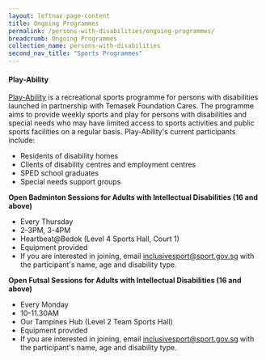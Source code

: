 ```yaml
---
layout: leftnav-page-content
title: Ongoing Programmes
permalink: /persons-with-disabilities/ongoing-programmes/
breadcrumb: Ongoing Programmes
collection_name: persons-with-disabilities
second_nav_title: "Sports Programmes"
---
```


#### Play-Ability 
[Play-Ability](https://www.temasekfoundation-cares.org.sg/journal/13/the-joy-of-play) is a recreational sports programme for persons with disabilities launched in partnership with Temasek Foundation Cares. The programme aims to provide weekly sports and play for persons with disabilities and special needs who may have limited access to sports activities and public sports facilities on a regular basis. Play-Ability's current participants include:

* Residents of disability homes
* Clients of disability centres and employment centres 
* SPED school graduates
* Special needs support groups

**Open Badminton Sessions for Adults with Intellectual Disabilities (16 and above)**
* Every Thursday
* 2-3PM, 3-4PM
* Heartbeat@Bedok (Level 4 Sports Hall, Court 1)
* Equipment provided
* If you are interested in joining, email <inclusivesport@sport.gov.sg> with the participant's name, age and disability type.

**Open Futsal Sessions for Adults with Intellectual Disabilities (16 and above)**
* Every Monday
* 10-11.30AM
* Our Tampines Hub (Level 2 Team Sports Hall)
* Equipment provided
* If you are interested in joining, email <inclusivesport@sport.gov.sg> with the participant's name, age and disability type.
